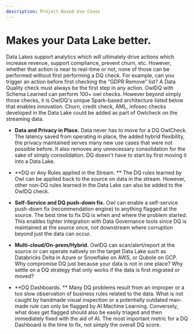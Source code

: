 ```yaml
---
description: Project-Based Use Cases
---
```


# Makes your Data Lake better.

Data Lakes support analytics which will ultimately drive actions which increase revenue, support compliance, prevent churn, etc.  However, whether that action is near to real-time or not, none of those can be performed without first performing a DQ check.  For example, can you trigger an action before first checking the “GDPR Remove” list?  A Data Quality check must always be the first step in any action.  OwlDQ with Schema Learned can perform 100+ owl checks.  However beyond simply those checks, it is OwlDQ's unique Spark-based architecture listed below that enables innovation.   Churn, credit check, AML, infosec checks developed in the Data Lake could be added as part of Owlcheck on the streaming data.

*   **Data and Privacy in Place.**  Data never has to move for a DQ OwlCheck.  The latency saved from operating in place, the added hybrid flexibility, the privacy maintained serves many new use cases that were not possible before.  It also removes any unnecessary consolidation for the sake of simply consolidation.      DQ doesn't have to start by first moving it into a Data Lake.  


*   **DQ or Any Rules applied in the Stream. ** The DQ rules learned by Owl can be applied back to the source on data in the stream.  However, other non-DQ rules learned in the Data Lake can also be added to the OwlDQ check.  


*   **Self-Service and DQ push-down fix.**  Owl can enable a self-service push-down fix (recommendation engine) to anything flagged at the source.  The best time to fix DQ is when and where the problem started.  This enables tighter integration with Data Governance tools since DQ is maintained at the source once, not downstream where corruption beyond just the data can occur. 


*   **Multi-cloud/On-prem/Hybrid.**  OwlDQ can scan/alert/report at the source or can operate natively on the target Data Lake such as Databricks Delta in Azure or Snowflake on AWS, or Qubole on GCP.      Why compromise DQ just because your data is not in one place?  Why settle on a DQ strategy that only works if the data is first migrated or moved?

     
*   **DQ Dashboards. ** Many DQ problems result from an improper or a too slow observation of business rules related to the data.  What is not caught by handmade visual inspection or a potentially outdated man-made rule can only be flagged by AI Machine Learning.  Conversely, what does get flagged should also be easily triaged and then immediately fixed with the aid of AI.  The most important metric for a DQ Dashboard is the time to fix, not simply the overall DQ score.





